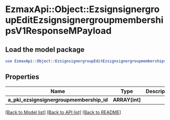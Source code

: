 # EzmaxApi::Object::EzsignsignergroupEditEzsignsignergroupmembershipsV1ResponseMPayload

## Load the model package
```perl
use EzmaxApi::Object::EzsignsignergroupEditEzsignsignergroupmembershipsV1ResponseMPayload;
```

## Properties
Name | Type | Description | Notes
------------ | ------------- | ------------- | -------------
**a_pki_ezsignsignergroupmembership_id** | **ARRAY[int]** |  | 

[[Back to Model list]](../README.md#documentation-for-models) [[Back to API list]](../README.md#documentation-for-api-endpoints) [[Back to README]](../README.md)


